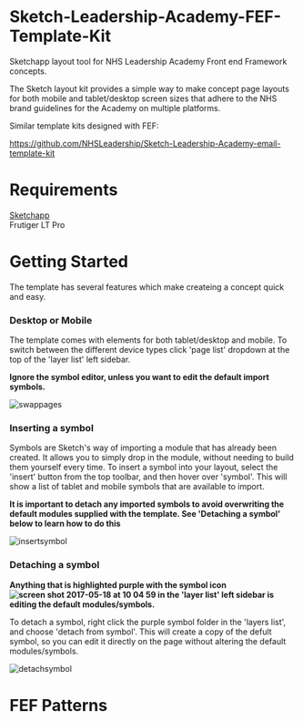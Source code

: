 # Sketch-Leadership-Academy-FEF-Template-Kit
Sketchapp layout tool for NHS Leadership Academy Front end Framework concepts.

The Sketch layout kit provides a simple way to make concept page layouts for both mobile and tablet/desktop screen sizes that adhere to the NHS brand guidelines for the Academy on multiple platforms.

Similar template kits designed with FEF:

https://github.com/NHSLeadership/Sketch-Leadership-Academy-email-template-kit

# Requirements
[Sketchapp](https://www.sketchapp.com/ "Download Sketchapp")<br />
Frutiger LT Pro

# Getting Started

The template has several features which make createing a concept quick and easy.

### Desktop or Mobile

The template comes with elements for both tablet/desktop and mobile. To switch between the different device types click 'page list' dropdown at the top of the 'layer list' left sidebar. 

**Ignore the symbol editor, unless you want to edit the default import symbols.**

![swappages](https://user-images.githubusercontent.com/23170050/26997005-5d1d0798-4d6e-11e7-8c02-6b44ed72d6cb.gif)

### Inserting a symbol

Symbols are Sketch's way of importing a module that has already been created. It allows you to simply drop in the module, without needing to build them yourself every time. To insert a symbol into your layout, select the 'insert' button from the top toolbar, and then hover over 'symbol'. This will show a list of tablet and mobile symbols that are available to import. 

**It is important to detach any imported symbols to avoid overwriting the default modules supplied with the template. See 'Detaching a symbol' below to learn how to do this**

![insertsymbol](https://user-images.githubusercontent.com/23170050/26934358-0a8c7486-4c61-11e7-8dde-1fa21bfd2764.gif)

### Detaching a symbol

**Anything that is highlighted purple with the symbol icon ![screen shot 2017-05-18 at 10 04 59](https://cloud.githubusercontent.com/assets/23170050/26194808/85366748-3bb1-11e7-97e4-de4e82f682b1.png)
 in the 'layer list' left sidebar is editing the default modules/symbols.**

To detach a symbol, right click the purple symbol folder in the 'layers list', and choose 'detach from symbol'. This will create a copy of the defult symbol, so you can edit it directly on the page without altering the default modules/symbols.

![detachsymbol](https://cloud.githubusercontent.com/assets/23170050/26194640/ee749cc6-3bb0-11e7-9e63-386b47e5cce2.gif)

# FEF Patterns


